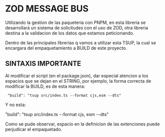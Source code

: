# ZOD MESSAGE BUS

Utilizando la gestion de las paqueteria con PNPM, en esta libreria se desarrollará un sistema de solicitudes con el uso de ZOD, otra libreria destina a la validacion de los datos que estamos peticionando.

Dentro de las principales librerias q vamos a utilizar esta TSUP, la cual se encargara del empaquetamiento a BUILD de este proyecto.

## SINTAXIS IMPORTANTE

Al modificar el script (en el package.json), dar especial atencion a los espacios que se dejan en el STRING, por ejemplo, la forma correcta de modificar la BUILD, es de esta manera:

```
 "build": "tsup src/index.ts --format cjs,esm --dts"
``` 

Y no esta:

  "build": "tsup src/index.ts --format cjs, esm --dts" 

Como se pude observar, espacio en la definicion de las extenciones puede perjudicar el empaquetado.
